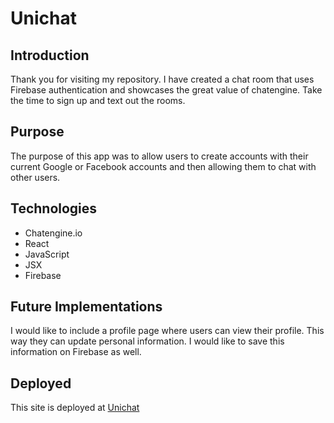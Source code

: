# Unichat 

## Introduction

Thank you for visiting my repository. I have created a chat room that uses Firebase authentication and showcases the great value of chatengine. Take the time to sign up and text out the rooms. 

## Purpose

The purpose of this app was to allow users to create accounts with their current Google or Facebook accounts and then allowing them to chat with other users. 

## Technologies

- Chatengine.io
- React
- JavaScript
- JSX
- Firebase

## Future Implementations

I would like to include a profile page where users can view their profile. This way they can update personal information. I would like to save this information on Firebase as well. 

## Deployed

This site is deployed at [Unichat](https://chatappexperiment.netlify.app/)